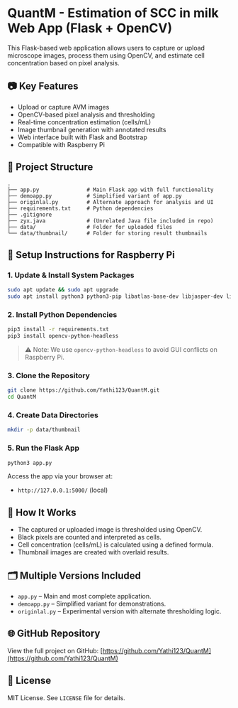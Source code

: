 # QuantM -  Estimation of SCC in milk Web App (Flask + OpenCV)

This Flask-based web application allows users to capture or upload microscope images, process them using OpenCV, and estimate cell concentration based on pixel analysis.

## 📷 Key Features

- Upload or capture AVM images
- OpenCV-based pixel analysis and thresholding
- Real-time concentration estimation (cells/mL)
- Image thumbnail generation with annotated results
- Web interface built with Flask and Bootstrap
- Compatible with Raspberry Pi

## 📁 Project Structure

```
.
├── app.py               # Main Flask app with full functionality
├── demoapp.py           # Simplified variant of app.py
├── originlal.py         # Alternate approach for analysis and UI
├── requirements.txt     # Python dependencies
├── .gitignore
├── zyx.java             # (Unrelated Java file included in repo)
├── data/                # Folder for uploaded files
└── data/thumbnail/      # Folder for storing result thumbnails
```

## 🚀 Setup Instructions for Raspberry Pi

### 1. Update & Install System Packages

```bash
sudo apt update && sudo apt upgrade
sudo apt install python3 python3-pip libatlas-base-dev libjasper-dev libqtgui4 python3-pyqt5 libqt4-test
```

### 2. Install Python Dependencies

```bash
pip3 install -r requirements.txt
pip3 install opencv-python-headless
```

> ⚠️ Note: We use `opencv-python-headless` to avoid GUI conflicts on Raspberry Pi.

### 3. Clone the Repository

```bash
git clone https://github.com/Yathi123/QuantM.git
cd QuantM
```

### 4. Create Data Directories

```bash
mkdir -p data/thumbnail
```

### 5. Run the Flask App

```bash
python3 app.py
```

Access the app via your browser at:

- `http://127.0.0.1:5000/` (local)

## 🧠 How It Works

- The captured or uploaded image is thresholded using OpenCV.
- Black pixels are counted and interpreted as cells.
- Cell concentration (cells/mL) is calculated using a defined formula.
- Thumbnail images are created with overlaid results.

## 🗂 Multiple Versions Included

- `app.py` – Main and most complete application.
- `demoapp.py` – Simplified variant for demonstrations.
- `originlal.py` – Experimental version with alternate thresholding logic.

## 🌐 GitHub Repository

View the full project on GitHub: [https://github.com/Yathi123/QuantM](https://github.com/Yathi123/QuantM)

## 🧾 License

MIT License. See `LICENSE` file for details.
